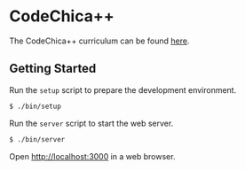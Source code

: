 # CodeChica++

The CodeChica++ curriculum can be found [here][curriculum].

## Getting Started

Run the `setup` script to prepare the development environment.

```bash
$ ./bin/setup
```

Run the `server` script to start the web server.

```bash
$ ./bin/server
```

Open [http://localhost:3000](http://localhost:3000) in a web browser.

[curriculum]: https://github.com/CodeChica/plus-plus/issues/new/choose
